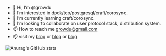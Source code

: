 - 👋 Hi, I’m @growdu
- 👀 I’m interested in dpdk/tcp/postgresql/craft/corosync.
- 🌱 I’m currently learning craft/corosync.
- 💞️ I’m looking to collaborate on user protocol stack, distribution system.
- 📫 How to reach me growdu@gmail.com
- 📫 visit my [blog]([https://growdu.online/growdu.io/](https://growdu.github.io/)) or [blog]( https://growdu.github.io/growdu.io/) or [blog](https://growdu.gitee.io/dblog/)

![Anurag's GitHub stats](https://github-readme-stats.vercel.app/api?username=growdu&show_icons=true&theme=radical)

<!---
growdu/growdu is a ✨ special ✨ repository because its `README.md` (this file) appears on your GitHub profile.
You can click the Preview link to take a look at your changes.
--->
